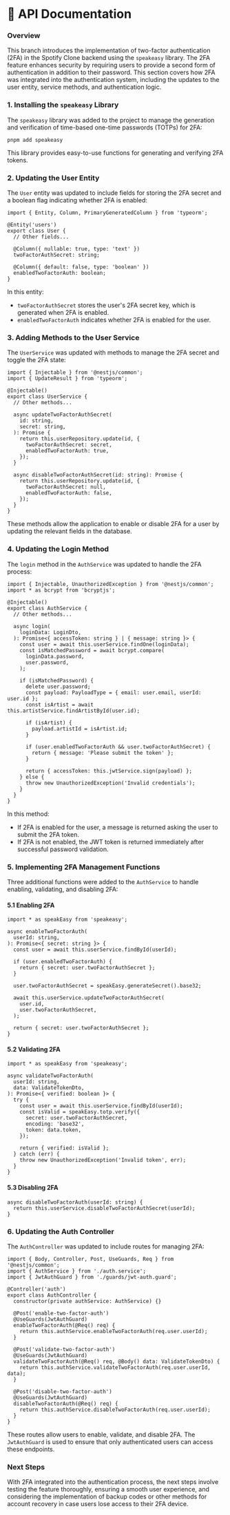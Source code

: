 <h1>📄 API Documentation</h1>

<h3>Overview</h3>
<p>This branch introduces the implementation of two-factor authentication (2FA) in the Spotify Clone backend using the <code>speakeasy</code> library. The 2FA feature enhances security by requiring users to provide a second form of authentication in addition to their password. This section covers how 2FA was integrated into the authentication system, including the updates to the user entity, service methods, and authentication logic.</p>

<h3>1. Installing the <code>speakeasy</code> Library</h3>
<p>The <code>speakeasy</code> library was added to the project to manage the generation and verification of time-based one-time passwords (TOTPs) for 2FA:</p>

<pre><code>pnpm add speakeasy</code></pre>

<p>This library provides easy-to-use functions for generating and verifying 2FA tokens.</p>

<h3>2. Updating the User Entity</h3>
<p>The <code>User</code> entity was updated to include fields for storing the 2FA secret and a boolean flag indicating whether 2FA is enabled:</p>

<pre><code>import { Entity, Column, PrimaryGeneratedColumn } from 'typeorm';

@Entity('users')
export class User {
  // Other fields...

  @Column({ nullable: true, type: 'text' })
  twoFactorAuthSecret: string;

  @Column({ default: false, type: 'boolean' })
  enabledTwoFactorAuth: boolean;
}
</code></pre>

<p>In this entity:</p>
<ul>
  <li><code>twoFactorAuthSecret</code> stores the user's 2FA secret key, which is generated when 2FA is enabled.</li>
  <li><code>enabledTwoFactorAuth</code> indicates whether 2FA is enabled for the user.</li>
</ul>

<h3>3. Adding Methods to the User Service</h3>
<p>The <code>UserService</code> was updated with methods to manage the 2FA secret and toggle the 2FA state:</p>

<pre><code>import { Injectable } from '@nestjs/common';
import { UpdateResult } from 'typeorm';

@Injectable()
export class UserService {
  // Other methods...

  async updateTwoFactorAuthSecret(
    id: string,
    secret: string,
  ): Promise<UpdateResult> {
    return this.userRepository.update(id, {
      twoFactorAuthSecret: secret,
      enabledTwoFactorAuth: true,
    });
  }

  async disableTwoFactorAuthSecret(id: string): Promise<UpdateResult> {
    return this.userRepository.update(id, {
      twoFactorAuthSecret: null,
      enabledTwoFactorAuth: false,
    });
  }
}
</code></pre>

<p>These methods allow the application to enable or disable 2FA for a user by updating the relevant fields in the database.</p>

<h3>4. Updating the Login Method</h3>
<p>The <code>login</code> method in the <code>AuthService</code> was updated to handle the 2FA process:</p>

<pre><code>import { Injectable, UnauthorizedException } from '@nestjs/common';
import * as bcrypt from 'bcryptjs';

@Injectable()
export class AuthService {
  // Other methods...

  async login(
    loginData: LoginDto,
  ): Promise<{ accessToken: string } | { message: string }> {
    const user = await this.userService.findOne(loginData);
    const isMatchedPassword = await bcrypt.compare(
      loginData.password,
      user.password,
    );

    if (isMatchedPassword) {
      delete user.password;
      const payload: PayloadType = { email: user.email, userId: user.id };
      const isArtist = await this.artistService.findArtistById(user.id);

      if (isArtist) {
        payload.artistId = isArtist.id;
      }

      if (user.enabledTwoFactorAuth && user.twoFactorAuthSecret) {
        return { message: 'Please submit the token' };
      }

      return { accessToken: this.jwtService.sign(payload) };
    } else {
      throw new UnauthorizedException('Invalid credentials');
    }
  }
}
</code></pre>

<p>In this method:</p>
<ul>
  <li>If 2FA is enabled for the user, a message is returned asking the user to submit the 2FA token.</li>
  <li>If 2FA is not enabled, the JWT token is returned immediately after successful password validation.</li>
</ul>

<h3>5. Implementing 2FA Management Functions</h3>
<p>Three additional functions were added to the <code>AuthService</code> to handle enabling, validating, and disabling 2FA:</p>

<h4>5.1 Enabling 2FA</h4>

<pre><code>import * as speakEasy from 'speakeasy';

async enableTwoFactorAuth(
  userId: string,
): Promise<{ secret: string }> {
  const user = await this.userService.findById(userId);

  if (user.enabledTwoFactorAuth) {
    return { secret: user.twoFactorAuthSecret };
  }

  user.twoFactorAuthSecret = speakEasy.generateSecret().base32;

  await this.userService.updateTwoFactorAuthSecret(
    user.id,
    user.twoFactorAuthSecret,
  );

  return { secret: user.twoFactorAuthSecret };
}
</code></pre>

<h4>5.2 Validating 2FA</h4>

<pre><code>import * as speakEasy from 'speakeasy';

async validateTwoFactorAuth(
  userId: string,
  data: ValidateTokenDto,
): Promise<{ verified: boolean }> {
  try {
    const user = await this.userService.findById(userId);
    const isValid = speakEasy.totp.verify({
      secret: user.twoFactorAuthSecret,
      encoding: 'base32',
      token: data.token,
    });

    return { verified: isValid };
  } catch (err) {
    throw new UnauthorizedException('Invalid token', err);
  }
}
</code></pre>

<h4>5.3 Disabling 2FA</h4>

<pre><code>async disableTwoFactorAuth(userId: string) {
  return this.userService.disableTwoFactorAuthSecret(userId);
}
</code></pre>

<h3>6. Updating the Auth Controller</h3>
<p>The <code>AuthController</code> was updated to include routes for managing 2FA:</p>

<pre><code>import { Body, Controller, Post, UseGuards, Req } from '@nestjs/common';
import { AuthService } from './auth.service';
import { JwtAuthGuard } from './guards/jwt-auth.guard';

@Controller('auth')
export class AuthController {
  constructor(private authService: AuthService) {}

  @Post('enable-two-factor-auth')
  @UseGuards(JwtAuthGuard)
  enableTwoFactorAuth(@Req() req) {
    return this.authService.enableTwoFactorAuth(req.user.userId);
  }

  @Post('validate-two-factor-auth')
  @UseGuards(JwtAuthGuard)
  validateTwoFactorAuth(@Req() req, @Body() data: ValidateTokenDto) {
    return this.authService.validateTwoFactorAuth(req.user.userId, data);
  }

  @Post('disable-two-factor-auth')
  @UseGuards(JwtAuthGuard)
  disableTwoFactorAuth(@Req() req) {
    return this.authService.disableTwoFactorAuth(req.user.userId);
  }
}
</code></pre>

<p>These routes allow users to enable, validate, and disable 2FA. The <code>JwtAuthGuard</code> is used to ensure that only authenticated users can access these endpoints.</p>

<h3>Next Steps</h3>
<p>With 2FA integrated into the authentication process, the next steps involve testing the feature thoroughly, ensuring a smooth user experience, and considering the implementation of backup codes or other methods for account recovery in case users lose access to their 2FA device.</p>
